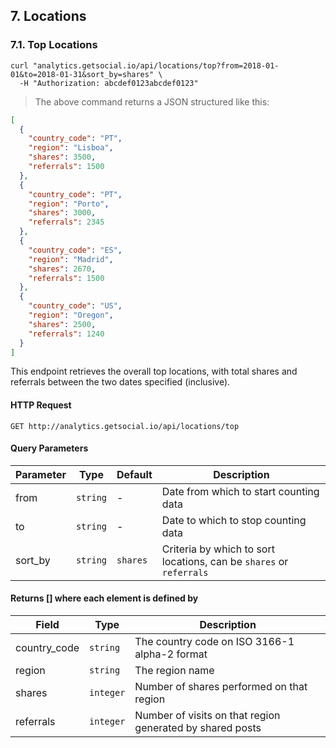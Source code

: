## 7. Locations

### 7.1. Top Locations

```shell
curl "analytics.getsocial.io/api/locations/top?from=2018-01-01&to=2018-01-31&sort_by=shares" \
  -H "Authorization: abcdef0123abcdef0123"
```

> The above command returns a JSON structured like this:

```json
[
  {
    "country_code": "PT",
    "region": "Lisboa",
    "shares": 3500,
    "referrals": 1500
  },
  {
    "country_code": "PT",
    "region": "Porto",
    "shares": 3000,
    "referrals": 2345
  },
  {
    "country_code": "ES",
    "region": "Madrid",
    "shares": 2670,
    "referrals": 1500
  },
  {
    "country_code": "US",
    "region": "Oregon",
    "shares": 2500,
    "referrals": 1240
  }
]
```

This endpoint retrieves the overall top locations, with total shares and referrals between the two dates specified (inclusive).


#### HTTP Request

`GET http://analytics.getsocial.io/api/locations/top`

#### Query Parameters

Parameter | Type     | Default      | Description
--------- | -------- | ------------ | --------
from      | `string` | -            | Date from which to start counting data
to        | `string` | -            | Date to which to stop counting data
sort_by   | `string` | `shares`     | Criteria by which to sort locations, can be `shares` or `referrals`


#### Returns [] where each element is defined by

Field        | Type      | Description
------------ | --------- | --------
country_code | `string`  | The country code on ISO 3166-1 alpha-2 format
region       | `string`  | The region name
shares       | `integer` | Number of shares performed on that region
referrals    | `integer` | Number of visits on that region generated by shared posts
